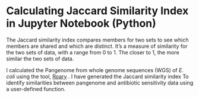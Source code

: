 
# Calculating Jaccard Similarity Index in Jupyter Notebook (Python)

The Jaccard similarity index compares members for two sets to see which members are shared and which are distinct. It’s a measure of similarity for the two sets of data, with a range from 0 to 1. The closer to 1, the more similar the two sets of data.


I calculated the Pangenome from whole genome sequences (WGS) of _E. coli_ using the tool, [Roary](sanger-pathogens.github.io/Roary/) . I have generated the Jaccard similarity index To identify similarities between pangenome and antibiotic sensitivity data using a user-defined function.

